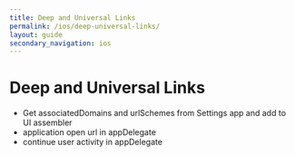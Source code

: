 ```yaml
---
title: Deep and Universal Links
permalink: /ios/deep-universal-links/
layout: guide
secondary_navigation: ios
---
```


# Deep and Universal Links

- Get associatedDomains and urlSchemes from Settings app and add to UI assembler
- application open url in appDelegate
- continue user activity in appDelegate